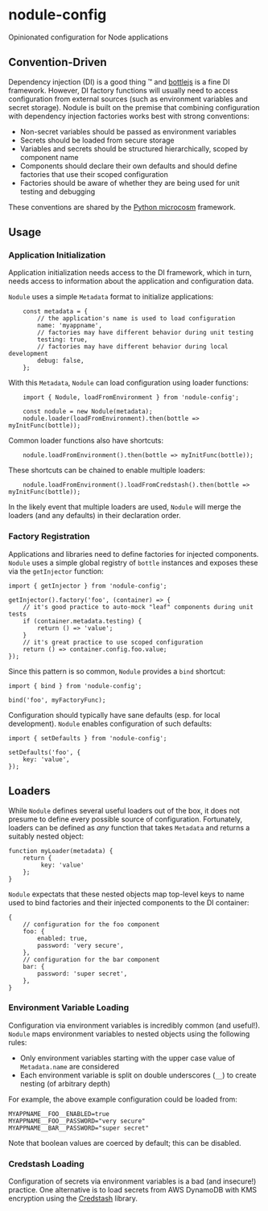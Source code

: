 # nodule-config

Opinionated configuration for Node applications


## Convention-Driven

Dependency injection (DI) is a good thing &trade; and [bottlejs](https://github.com/young-steveo/bottlejs) is a fine
DI framework. However, DI factory functions will usually need to access configuration from external sources (such as
environment variables and secret storage). Nodule is built on the premise that combining configuration with dependency
injection factories works best with strong conventions:

 -  Non-secret variables should be passed as environment variables
 -  Secrets should be loaded from secure storage
 -  Variables and secrets should be structured hierarchically, scoped by component name
 -  Components should declare their own defaults and should define factories that use their scoped configuration
 -  Factories should be aware of whether they are being used for unit testing and debugging

These conventions are shared by the [Python microcosm](https://github.com/globality-corp/microcosm) framework.


## Usage

### Application Initialization

Application initialization needs access to the DI framework, which in turn, needs access to information about
the application and configuration data.

`Nodule` uses a simple `Metadata` format to initialize applications:

        const metadata = {
            // the application's name is used to load configuration
            name: 'myappname',
            // factories may have different behavior during unit testing
            testing: true,
            // factories may have different behavior during local development
            debug: false,
        };

With this `Metadata`, `Nodule` can load configuration using loader functions:

        import { Nodule, loadFromEnvironment } from 'nodule-config';

        const nodule = new Nodule(metadata);
        nodule.loader(loadFromEnvironment).then(bottle => myInitFunc(bottle));

Common loader functions also have shortcuts:

        nodule.loadFromEnvironment().then(bottle => myInitFunc(bottle));

These shortcuts can be chained to enable multiple loaders:

        nodule.loadFromEnvironment().loadFromCredstash().then(bottle => myInitFunc(bottle));

In the likely event that multiple loaders are used, `Nodule` will merge the loaders (and any defaults) in their
declaration order.


### Factory Registration

Applications and libraries need to define factories for injected components. `Nodule` uses a simple global registry
of `bottle` instances and exposes these via the `getInjector` function:

    import { getInjector } from 'nodule-config';

    getInjector().factory('foo', (container) => {
        // it's good practice to auto-mock "leaf" components during unit tests
        if (container.metadata.testing) {
            return () => 'value';
        }
        // it's great practice to use scoped configuration
        return () => container.config.foo.value;
    });

Since this pattern is so common, `Nodule` provides a `bind` shortcut:

    import { bind } from 'nodule-config';

    bind('foo', myFactoryFunc);

Configuration should typically have sane defaults (esp. for local development). `Nodule` enables configuration of
such defaults:

    import { setDefaults } from 'nodule-config';

    setDefaults('foo', {
        key: 'value',
    });


## Loaders

While `Nodule` defines several useful loaders out of the box, it does not presume to define every possible source
of configuration. Fortunately, loaders can be defined as *any* function that takes `Metadata` and returns a suitably
nested object:

    function myLoader(metadata) {
        return {
             key: 'value'
        };
    }

`Nodule` expectats that these nested objects map top-level keys to name used to bind factories and their injected
components to the DI container:

    {
        // configuration for the foo component
        foo: {
            enabled: true,
            password: 'very secure',
        },
        // configuration for the bar component
        bar: {
            password: 'super secret',
        },
    }

### Environment Variable Loading

Configuration via environment variables is incredibly common (and useful!). `Nodule` maps environment variables to
nested objects using the following rules:

  -  Only environment variables starting with the upper case value of `Metadata.name` are considered
  -  Each environment variable is split on double underscores (`__`) to create nesting (of arbitrary depth)

For example, the above example configuration could be loaded from:

    MYAPPNAME__FOO__ENABLED=true
    MYAPPNAME__FOO__PASSWORD="very secure"
    MYAPPNAME__BAR__PASSWORD="super secret"

Note that boolean values are coerced by default; this can be disabled.


### Credstash Loading

Configuration of secrets via environment variables is a bad (and insecure!) practice. One alternative is to load
secrets from AWS DynamoDB with KMS encryption using the [Credstash](https://github.com/fugue/credstash) library.
